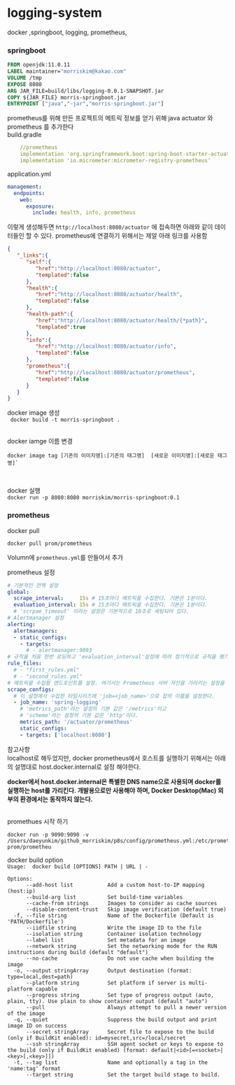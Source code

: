 # logging-system
docker ,springboot, logging, prometheus,


### springboot
```dockerfile
FROM openjdk:11.0.11
LABEL maintainer="morriskim@kakao.com"
VOLUME /tmp
EXPOSE 8080
ARG JAR_FILE=build/libs/logging-0.0.1-SNAPSHOT.jar
COPY ${JAR_FILE} morris-springboot.jar
ENTRYPOINT ["java","-jar","morris-springboot.jar"]
```
prometheus를 위해 만든 프로젝트의 메트릭 정보를 얻기 위해 java actuator 와 prometheus 를 추가한다
<br>
build.gradle
```yaml
    //prometheus
    implementation 'org.springframework.boot:spring-boot-starter-actuator'
    implementation 'io.micrometer:micrometer-registry-prometheus'
```

application.yml
```yaml
management:
  endpoints:
    web:
      exposure:
        include: health, info, prometheus
```
이렇게 생성해두면 
`http://localhost:8080/actuator` 에 접속하면 아래와 같이 데이터들인 할 수 있다.
prometheus에 연결하기 위해서는 제알 아래 링크를 사용함
```json
{
   "_links":{
      "self":{
         "href":"http://localhost:8080/actuator",
         "templated":false
      },
      "health":{
         "href":"http://localhost:8080/actuator/health",
         "templated":false
      },
      "health-path":{
         "href":"http://localhost:8080/actuator/health/{*path}",
         "templated":true
      },
      "info":{
         "href":"http://localhost:8080/actuator/info",
         "templated":false
      },
      "prometheus":{
         "href":"http://localhost:8080/actuator/prometheus",
         "templated":false
      }
   }
}
```
docker image 생성
<br>
` docker build -t morris-springboot .`

<br>
docker iamge 이름 변경

```shell
docker image tag [기존의 이미지명]:[기존의 태그명]  [새로운 이미지명]:[새로운 태그명]`
```
<br>

docker 실행
<br>
`docker run -p 8080:8080 morriskim/morris-springboot:0.1`

### prometheus

docker pull

```shell
docker pull prom/prometheus
```

Volumn에 `prometheus.yml`를 만들어서 추가

prometheus 설정 
```yaml
# 기본적인 전역 설정
global:
  scrape_interval:     15s # 15초마다 매트릭을 수집한다. 기본은 1분이다.
  evaluation_interval: 15s # 15초마다 매트릭을 수집한다. 기본은 1분이다.
  # 'scrpae_timeout' 이라는 설정은 기본적으로 10초로 세팅되어 있다.
# Alertmanager 설정
alerting:
  alertmanagers:
  - static_configs:
    - targets:
      # - alertmanager:9093
# 규칙을 처음 한번 로딩하고 'evaluation_interval'설정에 따라 정기적으로 규칙을 평가한다.
rule_files:
  # - "first_rules.yml"
  # - "second_rules.yml"
# 매트릭을 수집할 엔드포인트를 설정. 여기서는 Prometheus 서버 자신을 가리키는 설정을 했다.
scrape_configs:
  # 이 설정에서 수집한 타임시리즈에 'job=<job_name>'으로 잡의 이름을 설정한다.
  - job_name: 'spring-logging'
    # 'metrics_path'라는 설정의 기본 값은 '/metrics'이고
    # 'scheme'라는 설정의 기본 값은 'http'이다.
    metrics_path: '/actuator/prometheus'
    static_configs:
    - targets: ['localhost:8080']
```
참고사항
<br>
localhost로 해두었지만, docker prometheus에서 호스트를 실행하기 위해서는 아래의 설명대로 host.docker.internal로 설정 해야한다.
<br>

**docker에서 host.docker.internal은 특별한 DNS name으로 사용되며 docker를 실행하는 host를 가리킨다. 개발용으로만 사용해야 하며, Docker Desktop(Mac) 외부의 환경에서는 동작하지 않는다.**

<br>
promethues 시작 하기

```shell
docker run -p 9090:9090 -v /Users/daeyunkim/github_morriskim/p8s/config/prometheus.yml:/etc/prometheus/prometheus.yml prom/prometheu
```


docker build option 
<br>
`Usage:  docker build [OPTIONS] PATH | URL | -`
<br>
```shell
Options:
      --add-host list           Add a custom host-to-IP mapping (host:ip)
      --build-arg list          Set build-time variables
      --cache-from strings      Images to consider as cache sources
      --disable-content-trust   Skip image verification (default true)
  -f, --file string             Name of the Dockerfile (Default is 'PATH/Dockerfile')
      --iidfile string          Write the image ID to the file
      --isolation string        Container isolation technology
      --label list              Set metadata for an image
      --network string          Set the networking mode for the RUN instructions during build (default "default")
      --no-cache                Do not use cache when building the image
  -o, --output stringArray      Output destination (format: type=local,dest=path)
      --platform string         Set platform if server is multi-platform capable
      --progress string         Set type of progress output (auto, plain, tty). Use plain to show container output (default "auto")
      --pull                    Always attempt to pull a newer version of the image
  -q, --quiet                   Suppress the build output and print image ID on success
      --secret stringArray      Secret file to expose to the build (only if BuildKit enabled): id=mysecret,src=/local/secret
      --ssh stringArray         SSH agent socket or keys to expose to the build (only if BuildKit enabled) (format: default|<id>[=<socket>|<key>[,<key>]])
  -t, --tag list                Name and optionally a tag in the 'name:tag' format
      --target string           Set the target build stage to build.
``` 
